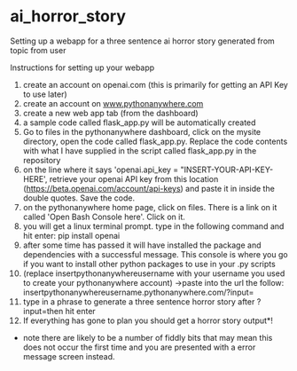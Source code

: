 # ai_horror_story
Setting up a webapp for a three sentence ai horror story generated from topic from user

Instructions for setting up your webapp

1. create an account on openai.com (this is primarily for getting an API Key to use later)
2. create an account on www.pythonanywhere.com
2. create a new web app tab (from the dashboard)
3. a sample code called flask_app.py will be automatically created
4. Go to files in the pythonanywhere dashboard, click on the mysite directory, open the code called flask_app.py. Replace the code contents with what I have supplied in the script called flask_app.py in the repository
5. on the line where it says 'openai.api_key = "INSERT-YOUR-API-KEY-HERE', retrieve your openai API key from this location (https://beta.openai.com/account/api-keys) and paste it in inside the double quotes. Save the code.
6. on the pythonanywhere home page, click on files. There is a link on it called 'Open Bash Console here'. Click on it.
7. you will get a linux terminal prompt. type in the following command and hit enter: pip install openai
8. after some time has passed it will have installed the package and dependencies with a successful message. This console is where you go if you want to install other python packages to use in your .py scripts
9. (replace insertpythonanywhereusername with your username you used to create your pythonanywhere account) ->paste into the url the follow: insertpythonanywhereusername.pythonanywhere.com/?input=
10. type in a phrase to generate a three sentence horror story after ?input=then hit enter
11. If everything has gone to plan you should get a horror story output*!
* note there are likely to be a number of fiddly bits that may mean this does not occur the first time and you are presented with a error message screen instead.
